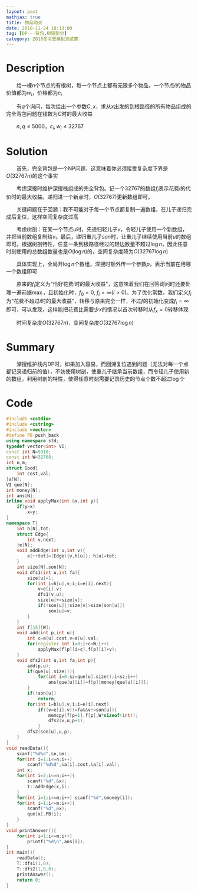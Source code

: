```yaml
---
layout: post
mathjax: true
title: 物品购买
date: 2018-11-24 10:13:00
tag: [DP---背包,树链剖分]
category: 2018冬令营模拟测试赛
---
```

# Description

　　给一棵$n$个节点的有根树，每一个节点上都有无限多个物品，一个节点$i$的物品价值都为$w_i$，价格都为$c_i$

　　有$q$个询问，每次给出一个参数$C,x$，求从$x$出发的到根路径的所有物品组成的完全背包问题在钱数为$C$时的最大收益

　　$n,q \le 5000$，$c_i,w_i \le 32767$


<!-- more -->
# Solution

　　首先，完全背包是一个NP问题，这意味着你必须接受复杂度下界是$O(32767n)$的这个事实

　　考虑深搜时维护深搜栈组成的完全背包。记一个32767的数组$f_i$表示花费$i$的代价时的最大收益。递归进一个新点时，$O(32767)$更新数组即可。

　　关键问题在于回溯：我不可能对于每一个节点都复制一遍数组，在儿子递归完成后复位，这样空间复杂度过高

　　考虑树剖：在某一个节点$u$时，先递归轻儿子$v$，令轻儿子使用一个新数组，并把当前数组复制给$v$。最后，递归重儿子$son$时，让重儿子继续使用当前$u$的数组即可。根据树剖特性，任意一条到根路径经过的轻边数量不超过$\log n$，因此任意时刻使用的总数组数量也是$O(\log n)$的，空间复杂度降为$O(32767\log n)$

　　具体实现上，全局开$\log n$个数组，深搜时额外传一个参数$p$，表示当前在用哪一个数组即可

　　原来的$f_i$定义为"恰好花费$i$时的最大收益"，这意味着我们在回答询问时还要处理一遍前缀$\max$，且初始化时，$f_0=0,\ f_{i}=\infty(i >0)$。为了优化常数，我们定义$f_i$为"花费不超过$i$时的最大收益"，转移与原来完全一样，不过$f$的初始化变成$f_i=\infty$即可，可以发现，这样能把花费比需要少$x$的情况以首次转移时从$f_x=0$转移体现

　　时间复杂度$O(32767n)$，空间复杂度$O(32767\log n)$

# Summary

　　深搜维护栈内DP时，如果加入容易，而回溯复位遇到问题（无法对每一个点都记录递归前的值），不妨使用树剖，使重儿子继承当前数组，而令轻儿子使用新的数组，利用树剖的特性，使得任意时刻需要记录历史的节点个数不超过$\log$个



# Code

```c++
#include <cstdio>
#include <cstring>
#include <vector>
#define PB push_back
using namespace std;
typedef vector<int> VI;
const int N=5010;
const int W=32768;
int n,m;
struct Good{
    int cost,val;
}a[N];
VI que[N];
int money[N];
int ans[N];
inline void applyMax(int &x,int y){
    if(y>x)
        x=y;
}
namespace T{
    int h[N],tot;
    struct Edge{
        int v,next;
    }e[N];
    void addEdge(int u,int v){
        e[++tot]=(Edge){v,h[u]}; h[u]=tot;
    }
    int size[N],son[N];
    void dfs1(int u,int fa){
        size[u]=1;
        for(int i=h[u],v;i;i=e[i].next){
            v=e[i].v;
            dfs1(v,u);
            size[u]+=size[v];
            if(!son[u]||size[v]>size[son[u]])
                son[u]=v;
        }
    }
    int f[15][W];
    void add(int p,int u){
        int c=a[u].cost,v=a[u].val;
        for(register int i=0;i+c<W;i++)
            applyMax(f[p][i+c],f[p][i]+v);
    }
    void dfs2(int u,int fa,int p){
        add(p,u);
        if(que[u].size()){
            for(int i=0,sz=que[u].size();i<sz;i++)
                ans[que[u][i]]=f[p][money[que[u][i]]];
        }
        if(!son[u])
            return;
        for(int i=h[u],v;i;i=e[i].next)
            if((v=e[i].v)!=fa&&v!=son[u]){
                memcpy(f[p+1],f[p],W*sizeof(int));
                dfs2(v,u,p+1);
            }
        dfs2(son[u],u,p);
    }
}
void readData(){
    scanf("%d%d",&n,&m);
    for(int i=1;i<=n;i++)
        scanf("%d%d",&a[i].cost,&a[i].val);
    int x;
    for(int i=2;i<=n;i++){
        scanf("%d",&x);
        T::addEdge(x,i);
    }
    for(int i=1;i<=m;i++) scanf("%d",&money[i]);
    for(int i=1;i<=m;i++){
        scanf("%d",&x);
        que[x].PB(i);
    }
}
void printAnswer(){
    for(int i=1;i<=m;i++)
        printf("%d\n",ans[i]);
}
int main(){
    readData();
    T::dfs1(1,0);
    T::dfs2(1,0,0);
    printAnswer();
    return 0;
}
```

